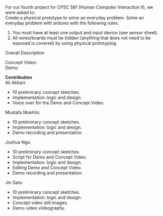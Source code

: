 For our fourth project for CPSC 581 (Human Computer Interaction II), we were asked to:  
Create a physical prototype to solve an everyday problem. Solve an everyday problem with arduino with the following rules:  
  1. You must have at least one output and input device (see sensor sheet).  
  2. All wires/boards must be hidden (anything that does not need to be exposed is covered) by using physical prototyping.  


Overall Description

Concept Video:  
Demo:  

**Contribution**   
Ali Akbari: 
- 10 preliminary concept sketches.
- Implementation: logic and design.
- Voice over for the Demo and Concept Video. 


Mustafa Mukhlis:  
- 10 preliminary concept sketches. 
- Implementation: logic and design.
- Demo recording and presentation.


Joshua Ngo:   
- 10 preliminary concept sketches.
- Script for Demo and Concept Video.
- Implementation: logic and design.
- Editing Demo and Concept Video.
- Demo recording and presentation.


Jin Sato:   
- 10 preliminary concept sketches.  
- Implementation: logic and design.
- Concept video still images.
- Demo video videography.
